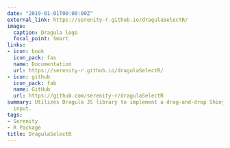 ```yaml
---
date: "2019-01-01T00:00:00Z"
external_link: https://serenity-r.github.io/dragulaSelectR/
image:
  caption: Dragula logo
  focal_point: Smart
links:
- icon: book
  icon_pack: fas
  name: Documentation
  url: https://serenity-r.github.io/dragulaSelectR/
- icon: github
  icon_pack: fab
  name: GitHub
  url: https://github.com/serenity-r/dragulaSelectR
summary: Utilizes Dragula JS library to implement a drag-and-drop Shiny select 
  input.
tags:
- Serenity
- R Package
title: DragulaSelectR
---
```

